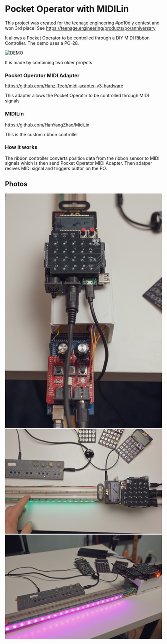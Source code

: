 # Pocket Operator with MIDILin


This project was created for the teenage engineering #po10diy contest and won 3rd place! See https://teenage.engineering/products/po/anniversary

It allows a Pocket Operator to be controlled through a DIY MIDI Ribbon Controller. The demo uses a PO-28.

[![DEMO](https://img.youtube.com/vi/qcyDEXGFCCk/0.jpg)](https://www.youtube.com/watch?v=qcyDEXGFCCk)

It is made by combining two older projects

### Pocket Operator MIDI Adapter

https://github.com/Hanz-Tech/midi-adapter-v3-hardware

This adapter allows the Pocket Operator to be controlled through MIDI signals

### MIDILin

https://github.com/HanYangZhao/MidiLin

This is the custom ribbon controller

### How it works

The ribbon controller converts position data from the ribbon sensor to  MIDI signals which is then send Pocket Operator MIDI Adapter. Then adatper recives MIDI signal and triggers button on the PO.

## Photos

 ![1](https://github.com/Hanz-Tech/po28-midi-ribbon-controller/blob/main/photos/1.jpg?raw=true)
 ![2](https://github.com/Hanz-Tech/po28-midi-ribbon-controller/blob/main/photos/2.jpg?raw=true)
 ![3](https://github.com/Hanz-Tech/po28-midi-ribbon-controller/blob/main/photos/3.jpg?raw=true)

